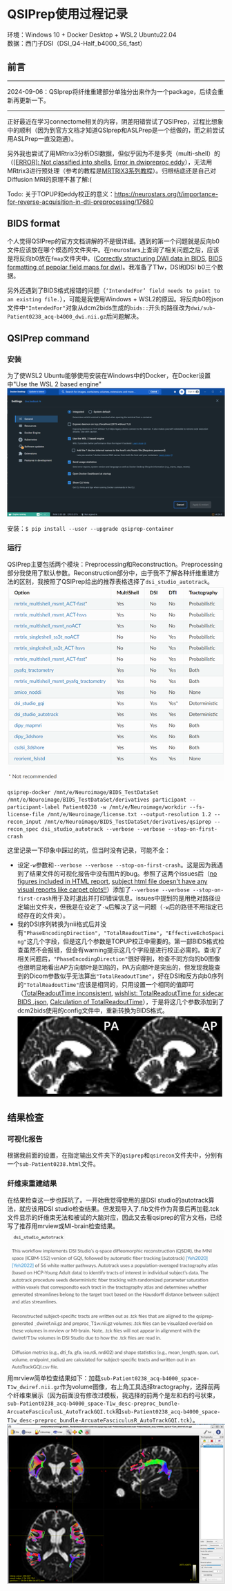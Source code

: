 QSIPrep使用过程记录
====================
环境：Windows 10 + Docker Desktop + WSL2 Ubuntu22.04   
数据：西门子DSI（DSI_Q4-Half_b4000_S6_fast）

## 前言
---

2024-09-06：QSIprep将纤维重建部分单独分出来作为一个package，后续会重新再更新一下。 

---
正好最近在学习connectome相关的内容，阴差阳错尝试了QSIPrep，过程比想象中的顺利（因为到官方文档才知道QSIprep和ASLPrep是一个组做的，而之前尝试用ASLPrep一直没跑通）。

另外我也尝试了用MRtrix3分析DSI数据，但似乎因为不是多壳（multi-shell）的（[[ERROR]: Not classified into shells](https://community.mrtrix.org/t/error-not-classified-into-shells/4006), [Error in dwipreproc eddy](https://community.mrtrix.org/t/error-in-dwipreproc-eddy/1164)），无法用MRtrix3进行预处理（参考的教程是[MRTRIX3系列教程](https://liaopan.github.io/mrtrix/)）。归根结底还是自己对Diffusion MRI的原理不甚了解:(

Todo: 关于TOPUP和eddy校正的意义：https://neurostars.org/t/importance-for-reverse-acquisition-in-dti-preprocessing/17680

## BIDS format
个人觉得QSIPrep的官方文档讲解的不是很详细。遇到的第一个问题就是反向b0文件应该放在哪个模态的文件夹中。在neurostars上查询了相关问题之后，应该是将反向b0放在`fmap`文件夹中。([Correctly structuring DWI data in BIDS](https://neurostars.org/t/correctly-structuring-dwi-data-in-bids/16506/1), [BIDS formatting of pepolar field maps for dwi](https://neurostars.org/t/bids-formatting-of-pepolar-field-maps-for-dwi/26041))。我准备了T1w，DSI和DSI b0三个数据。

另外还遇到了BIDS格式报错的问题（`‘IntendedFor’ field needs to point to an existing file.`），可能是我使用Windows + WSL2的原因。将反向b0的json文件中`"IntendedFor"`对象从dcm2bids生成的`bids::`开头的路径改为`dwi/sub-Patient0238_acq-b4000_dwi.nii.gz`后问题解决。

## QSIPrep command

### 安装
为了使WSL2 Ubuntu能够使用安装在Windows中的Docker，在Docker设置中"Use the WSL 2 based engine"
![docker](qsiprep-1.png)

安装：`$ pip install --user --upgrade qsiprep-container`

### 运行
QSIPrep主要包括两个模块：Preprocessing和Reconstruction。Preprocessing部分我使用了默认参数。Reconstruction部分中，由于我不了解各种纤维重建方法的区别，我按照了QSIPrep给出的推荐表格选择了`dsi_studio_autotrack`。
![Reconstruction](qsiprep-2.png)

`qsiprep-docker /mnt/e/Neuroimage/BIDS_TestDataSet /mnt/e/Neuroimage/BIDS_TestDataSet/derivatives participant --participant-label Patient0238 -w /mnt/e/Neuroimage/workdir --fs-license-file /mnt/e/Neuroimage/license.txt --output-resolution 1.2 --recon_input /mnt/e/Neuroimage/BIDS_TestDataSet/derivatives/qsiprep --recon_spec dsi_studio_autotrack --verbose --verbose --stop-on-first-crash`

这里记录一下印象中踩过的坑，但当时没有记录，可能不全：
- 设定`-w`参数和`--verbose --verbose --stop-on-first-crash`。这是因为我遇到了结果文件的可视化报告中没有图片的bug。参照了这两个issues后（[no figures included in HTML report](https://github.com/PennLINC/qsiprep/issues/378), [subject html file doesn't have any visual reports like carpet plots!!](https://github.com/PennLINC/qsiprep/issues/262)）添加了`--verbose --verbose --stop-on-first-crash`用于及时退出并打印错误信息。issues中提到的是用绝对路径设定输出文件夹，但我是在设定了`-w`后解决了这一问题（`-w`后的路径不用指定已经存在的文件夹）。
- 我的DSI序列转换为nii格式后并没有`"PhaseEncodingDirection"`，`"TotalReadoutTime"`，`"EffectiveEchoSpacing"`这几个字段，但是这几个参数是TOPUP校正中需要的。第一部BIDS格式检查虽然不会报错，但会有warning提示这几个字段是进行校正必需的。查询了相关问题后，`"PhaseEncodingDirection"`很好得到，检查不同方向的b0图像也很明显地看出AP方向额叶是凹陷的，PA方向额叶是突出的，但发现我能查到的Dicom参数似乎无法算出`"TotalReadoutTime"`，好在DSI和反方向b0序列的`"TotalReadoutTime"`应该是相同的，只用设置一个相同的值即可（[TotalReadoutTime inconsistent](https://github.com/rordenlab/dcm2niix/issues/308), [wishlist: TotalReadoutTime for sidecar BIDS .json](https://github.com/rordenlab/dcm2niix/issues/98), [Calculation of TotalReadoutTime](https://github.com/rordenlab/dcm2niix/issues/130)），于是将这几个参数添加到了dcm2bids使用的config文件中，重新转换为BIDS格式。
![b0](qsiprep-3.png)

## 结果检查
### 可视化报告
根据我前面的设置，在指定输出文件夹下的`qsiprep`和`qsirecon`文件夹中，分别有一个`sub-Patient0238.html`文件。

### 纤维束重建结果
在结果检查这一步也踩坑了。一开始我觉得使用的是DSI studio的autotrack算法，就应该用DSI studio检查结果。但发现导入了.fib文件作为背景后再加载.tck文件显示的纤维束无法和被试的大脑对应，因此又去看qsiprep的官方文档，已经写了推荐用mrview或MI-brain检查结果。
![autotrack](qsiprep-4.png)
用mrview简单检查结果如下：加载`sub-Patient0238_acq-b4000_space-T1w_dwiref.nii.gz`作为volume图像，右上角工具选择tractography，选择前两个纤维束展示（因为前面没有修改过模板，我选择的前两个是左和右的弓状束，`sub-Patient0238_acq-b4000_space-T1w_desc-preproc_bundle-ArcuateFasciculusL_AutoTrackGQI.tck`和`sub-Patient0238_acq-b4000_space-T1w_desc-preproc_bundle-ArcuateFasciculusR_AutoTrackGQI.tck`）。
![ArcuateFasciculus](qsiprep-5.png)